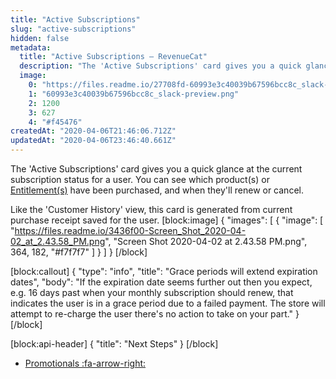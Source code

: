 ```yaml
---
title: "Active Subscriptions"
slug: "active-subscriptions"
hidden: false
metadata: 
  title: "Active Subscriptions – RevenueCat"
  description: "The 'Active Subscriptions' card gives you a quick glance at the current subscription status for a user. You can see which product(s) or Entitlement(s) have been purchased, and when they'll renew or cancel."
  image: 
    0: "https://files.readme.io/27708fd-60993e3c40039b67596bcc8c_slack-preview.png"
    1: "60993e3c40039b67596bcc8c_slack-preview.png"
    2: 1200
    3: 627
    4: "#f45476"
createdAt: "2020-04-06T21:46:06.712Z"
updatedAt: "2020-04-06T23:46:40.661Z"
---
```

The 'Active Subscriptions' card gives you a quick glance at the current subscription status for a user. You can see which product(s) or [Entitlement(s)](doc:entitlements) have been purchased, and when they'll renew or cancel.  

Like the 'Customer History' view, this card is generated from current purchase receipt saved for the user. 
[block:image]
{
  "images": [
    {
      "image": [
        "https://files.readme.io/3436f00-Screen_Shot_2020-04-02_at_2.43.58_PM.png",
        "Screen Shot 2020-04-02 at 2.43.58 PM.png",
        364,
        182,
        "#f7f7f7"
      ]
    }
  ]
}
[/block]

[block:callout]
{
  "type": "info",
  "title": "Grace periods will extend expiration dates",
  "body": "If the expiration date seems further out then you expect, e.g. 16 days past when your monthly subscription should renew, that indicates the user is in a grace period due to a failed payment. The store will attempt to re-charge the user there's no action to take on your part."
}
[/block]

[block:api-header]
{
  "title": "Next Steps"
}
[/block]
* [Promotionals :fa-arrow-right:](doc:promotionals)
